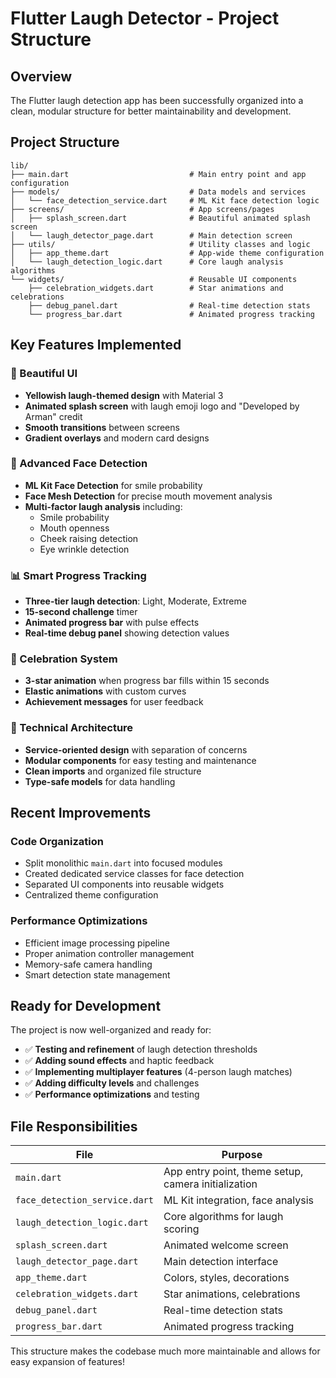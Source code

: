 # Flutter Laugh Detector - Project Structure

## Overview
The Flutter laugh detection app has been successfully organized into a clean, modular structure for better maintainability and development.

## Project Structure

```
lib/
├── main.dart                           # Main entry point and app configuration
├── models/                             # Data models and services
│   └── face_detection_service.dart     # ML Kit face detection logic
├── screens/                            # App screens/pages
│   ├── splash_screen.dart              # Beautiful animated splash screen
│   └── laugh_detector_page.dart        # Main detection screen
├── utils/                              # Utility classes and logic
│   ├── app_theme.dart                  # App-wide theme configuration
│   └── laugh_detection_logic.dart      # Core laugh analysis algorithms
└── widgets/                            # Reusable UI components
    ├── celebration_widgets.dart        # Star animations and celebrations
    ├── debug_panel.dart                # Real-time detection stats
    └── progress_bar.dart               # Animated progress tracking
```

## Key Features Implemented

### 🎨 Beautiful UI
- **Yellowish laugh-themed design** with Material 3
- **Animated splash screen** with laugh emoji logo and "Developed by Arman" credit
- **Smooth transitions** between screens
- **Gradient overlays** and modern card designs

### 🤖 Advanced Face Detection
- **ML Kit Face Detection** for smile probability
- **Face Mesh Detection** for precise mouth movement analysis
- **Multi-factor laugh analysis** including:
  - Smile probability
  - Mouth openness
  - Cheek raising detection
  - Eye wrinkle detection

### 📊 Smart Progress Tracking
- **Three-tier laugh detection**: Light, Moderate, Extreme
- **15-second challenge** timer
- **Animated progress bar** with pulse effects
- **Real-time debug panel** showing detection values

### 🎉 Celebration System
- **3-star animation** when progress bar fills within 15 seconds
- **Elastic animations** with custom curves
- **Achievement messages** for user feedback

### 🔧 Technical Architecture
- **Service-oriented design** with separation of concerns
- **Modular components** for easy testing and maintenance
- **Clean imports** and organized file structure
- **Type-safe models** for data handling

## Recent Improvements

### Code Organization
- Split monolithic `main.dart` into focused modules
- Created dedicated service classes for face detection
- Separated UI components into reusable widgets
- Centralized theme configuration

### Performance Optimizations
- Efficient image processing pipeline
- Proper animation controller management
- Memory-safe camera handling
- Smart detection state management

## Ready for Development

The project is now well-organized and ready for:
- ✅ **Testing and refinement** of laugh detection thresholds
- ✅ **Adding sound effects** and haptic feedback
- ✅ **Implementing multiplayer features** (4-person laugh matches)
- ✅ **Adding difficulty levels** and challenges
- ✅ **Performance optimizations** and testing

## File Responsibilities

| File | Purpose |
|------|---------|
| `main.dart` | App entry point, theme setup, camera initialization |
| `face_detection_service.dart` | ML Kit integration, face analysis |
| `laugh_detection_logic.dart` | Core algorithms for laugh scoring |
| `splash_screen.dart` | Animated welcome screen |
| `laugh_detector_page.dart` | Main detection interface |
| `app_theme.dart` | Colors, styles, decorations |
| `celebration_widgets.dart` | Star animations, celebrations |
| `debug_panel.dart` | Real-time detection stats |
| `progress_bar.dart` | Animated progress tracking |

This structure makes the codebase much more maintainable and allows for easy expansion of features!
